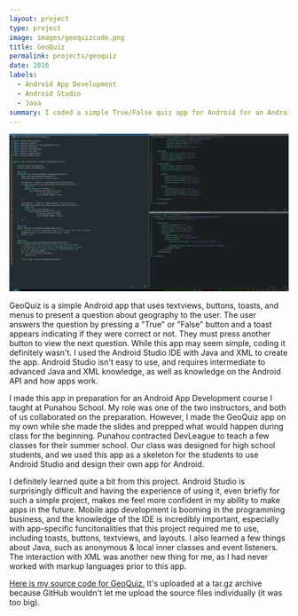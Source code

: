 ```yaml
---
layout: project
type: project
image: images/geoquizcode.png
title: GeoQuiz
permalink: projects/geoquiz
date: 2016
labels:
  - Android App Development
  - Android Studio
  - Java
summary: I coded a simple True/False quiz app for Android for an Android Application Development class I taught over the summer.
---
```


  <img class="ui image" src="../images/geoquizcode.png">

GeoQuiz is a simple Android app that uses textviews, buttons, toasts, and menus to present a question about geography to the user. The user answers the question by pressing a "True" or "False" button and a toast appears indicating if they were correct or not. They must press another button to view the next question. While this app may seem simple, coding it definitely wasn't. I used the Android Studio IDE with Java and XML to create the app. Android Studio isn't easy to use, and requires intermediate to advanced Java and XML knowledge, as well as knowledge on the Android API and how apps work.

I made this app in preparation for an Android App Development course I taught at Punahou School. My role was one of the two instructors, and both of us collaborated on the preparation. However, I made the GeoQuiz app on my own while she made the slides and prepped what would happen during class for the beginning. Punahou contracted DevLeague to teach a few classes for their summer school. Our class was designed for high school students, and we used this app as a skeleton for the students to use Android Studio and design their own app for Android.

I definitely learned quite a bit from this project. Android Studio is surprisingly difficult and having the experience of using it, even briefly for such a simple project, makes me feel more confident in my ability to make apps in the future. Mobile app development is booming in the programming business, and the knowledge of the IDE is incredibly important, especially with app-specific funcitonalities that this project required me to use, including toasts, buttons, textviews, and layouts. I also learned a few things about Java, such as anonymous & local inner classes and event listeners. The interaction with XML was another new thing for me, as I had never worked with markup languages prior to this app.

[Here is my source code for GeoQuiz.](https://github.com/JHeadland/GeoQuizAndroidApp) It's uploaded at a tar.gz archive because GitHub wouldn't let me upload the source files individually (it was too big).




